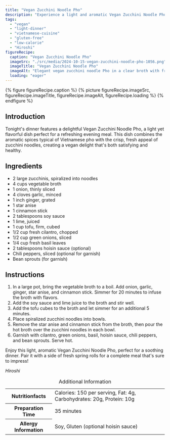```yaml
---
title: "Vegan Zucchini Noodle Pho"
description: "Experience a light and aromatic Vegan Zucchini Noodle Pho, perfect for a healthy, refreshing dinner. This dish blends traditional Vietnamese flavors with a vegan twist."
tags:
  - "vegan"
  - "light-dinner"
  - "vietnamese-cuisine"
  - "gluten-free"
  - "low-calorie"
  - "Hiroshi"
figureRecipe: 
  caption: "Vegan Zucchini Noodle Pho"
  imageSrc: "./src/media/2024-10-15-vegan-zucchini-noodle-pho-1056.png"
  imageTitle: "Vegan Zucchini Noodle Pho"
  imageAlt: "Elegant vegan zucchini noodle Pho in a clear broth with fresh herbs and side of spring rolls, in a serene, well-lit setting."
  loading: "eager"
---
```


{% figure figureRecipe.caption %}
{% picture figureRecipe.imageSrc, figureRecipe.imageTitle, figureRecipe.imageAlt, figureRecipe.loading %}
{% endfigure %}

## Introduction

Tonight's dinner features a delightful Vegan Zucchini Noodle Pho, a light yet flavorful dish perfect for a refreshing evening meal. This dish combines the aromatic spices typical of Vietnamese pho with the crisp, fresh appeal of zucchini noodles, creating a vegan delight that's both satisfying and healthy.

## Ingredients

- 2 large zucchinis, spiralized into noodles
- 4 cups vegetable broth
- 1 onion, thinly sliced
- 4 cloves garlic, minced
- 1 inch ginger, grated
- 1 star anise
- 1 cinnamon stick
- 2 tablespoons soy sauce
- 1 lime, juiced
- 1 cup tofu, firm, cubed
- 1/2 cup fresh cilantro, chopped
- 1/2 cup green onions, sliced
- 1/4 cup fresh basil leaves
- 2 tablespoons hoisin sauce (optional)
- Chili peppers, sliced (optional for garnish)
- Bean sprouts (for garnish)

## Instructions

1. In a large pot, bring the vegetable broth to a boil. Add onion, garlic, ginger, star anise, and cinnamon stick. Simmer for 20 minutes to infuse the broth with flavors.
2. Add the soy sauce and lime juice to the broth and stir well.
3. Add the tofu cubes to the broth and let simmer for an additional 5 minutes.
4. Place spiralized zucchini noodles into bowls.
5. Remove the star anise and cinnamon stick from the broth, then pour the hot broth over the zucchini noodles in each bowl.
6. Garnish with cilantro, green onions, basil, hoisin sauce, chili peppers, and bean sprouts. Serve hot.

Enjoy this light, aromatic Vegan Zucchini Noodle Pho, perfect for a soothing dinner. Pair it with a side of fresh spring rolls for a complete meal that's sure to impress!

*Hiroshi*

<table><caption class='sr-only'>Additional Information</caption><tr><th>Nutritionfacts</th><td>Calories: 150 per serving, Fat: 4g, Carbohydrates: 20g, Protein: 10g&nbsp;</td></tr><tr><th>Preparation Time</th><td>35 minutes&nbsp;</td></tr><tr><th>Allergy Information</th><td>Soy, Gluten (optional hoisin sauce)&nbsp;</td></tr></table>

